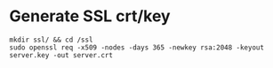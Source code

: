 # Generate SSL crt/key

```
mkdir ssl/ && cd /ssl
sudo openssl req -x509 -nodes -days 365 -newkey rsa:2048 -keyout server.key -out server.crt
```
